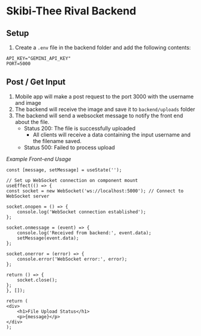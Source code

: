 # Skibi-Thee Rival Backend

## Setup
1. Create a `.env` file in the backend folder and add the following contents:
```
API_KEY="GEMINI_API_KEY"
PORT=5000
```

## Post / Get Input
1. Mobile app will make a post request to the port 3000 with the username and image
2. The backend will receive the image and save it to `backend/uploads` folder
3. The backend will send a websocket message to notify the front end about the file.
    - Status 200: The file is successfully uploaded
        - All clients will receive a data containing the input username and the filename saved.
    - Status 500: Failed to process upload

*Example Front-end Usage*

```tsx
const [message, setMessage] = useState('');

// Set up WebSocket connection on component mount
useEffect(() => {
const socket = new WebSocket('ws://localhost:5000'); // Connect to WebSocket server

socket.onopen = () => {
    console.log('WebSocket connection established');
};

socket.onmessage = (event) => {
    console.log('Received from backend:', event.data);
    setMessage(event.data); 
};

socket.onerror = (error) => {
    console.error('WebSocket error:', error);
};

return () => {
    socket.close();
};
}, []);

return (
<div>
    <h1>File Upload Status</h1>
    <p>{message}</p>
</div>
);
```